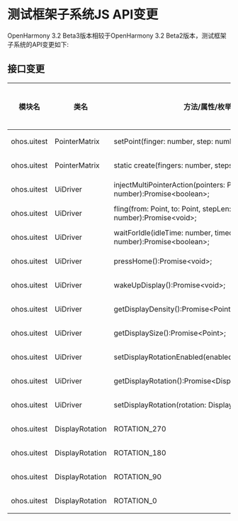 # 测试框架子系统JS API变更

OpenHarmony 3.2 Beta3版本相较于OpenHarmony 3.2 Beta2版本，测试框架子系统的API变更如下:

## 接口变更

| 模块名 | 类名 | 方法/属性/枚举/常量 | 变更类型 |
|---|---|---|---|
| ohos.uitest | PointerMatrix   | setPoint(finger: number, step: number, point: Point):void;                          | 新增 |
| ohos.uitest | PointerMatrix   | static create(fingers: number, steps: number):PointerMatrix;                        | 新增 |
| ohos.uitest | UiDriver        | injectMultiPointerAction(pointers: PointerMatrix, speed?: number):Promise\<boolean>; | 新增 |
| ohos.uitest | UiDriver        | fling(from: Point, to: Point, stepLen: number, speed: number):Promise\<void>;       | 新增 |
| ohos.uitest | UiDriver        | waitForIdle(idleTime: number, timeout: number):Promise\<boolean>;                   | 新增 |
| ohos.uitest | UiDriver        | pressHome():Promise\<void>;                                                         | 新增 |
| ohos.uitest | UiDriver        | wakeUpDisplay():Promise\<void>;                                                     | 新增 |
| ohos.uitest | UiDriver        | getDisplayDensity():Promise\<Point>;                                                | 新增 |
| ohos.uitest | UiDriver        | getDisplaySize():Promise\<Point>;                                                   | 新增 |
| ohos.uitest | UiDriver        | setDisplayRotationEnabled(enabled:boolean):Promise\<void>;                          | 新增 |
| ohos.uitest | UiDriver        | getDisplayRotation():Promise\<DisplayRotation>;                                     | 新增 |
| ohos.uitest | UiDriver        | setDisplayRotation(rotation: DisplayRotation):Promise\<void>;                       | 新增 |
| ohos.uitest | DisplayRotation | ROTATION_270                                                                        | 新增 |
| ohos.uitest | DisplayRotation | ROTATION_180                                                                        | 新增 |
| ohos.uitest | DisplayRotation | ROTATION_90                                                                         | 新增 |
| ohos.uitest | DisplayRotation | ROTATION_0                                                                          | 新增 |
